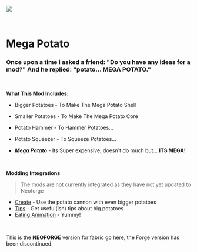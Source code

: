 ![](https://i.imgur.com/wdx71ai.png)  


 
# Mega Potato

### Once upon a time i asked a friend: "Do you have any ideas for a mod?" And he replied: "potato... **MEGA POTATO**."

 

__**What This Mod Includes:**__

- Bigger Potatoes - To Make The Mega Potato Shell

- Smaller Potatoes - To Make The Mega Potato Core

- Potato Hammer - To Hammer Potatoes...

- Potato Squeezer - To Squeeze Potatoes...

- **_Mega Potato_** - Its Super expensive, doesn't do much but... **ITS MEGA!**

 

__**Modding Integrations**__

> The mods are not currently integrated as they have not yet updated to Neoforge

- [Create](https://www.curseforge.com/minecraft/mc-mods/create) - Use the potato cannon with even bigger potatoes
- [Tips](https://www.curseforge.com/minecraft/mc-mods/tips) - Get useful(ish) tips about big potatoes
- [Eating Animation](https://www.curseforge.com/minecraft/mc-mods/eating-animation-forge) - Yummy!

 

This is the **NEOFORGE** version for fabric go [here](https://www.curseforge.com/minecraft/mc-mods/mega-potato-fabric "Fabric Page"), the Forge version has been discontinued.

